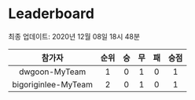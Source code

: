 # Leaderboard
최종 업데이트: 2020년 12월 08일 18시 48분




| 참가자 | 순위 | 승 | 무 | 패 | 승점 |
|:---:|:---:|:---:|:---:|:---:|:---:|
| dwgoon-MyTeam | 1 | 0 | 1 | 0 | 1 |
| bigoriginlee-MyTeam | 2 | 0 | 1 | 0 | 1 |